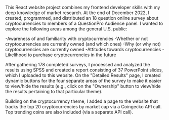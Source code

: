 This React website project combines my frontend developer skills with my deep knowledge of market research. At the end of December 2022, I created, programmed, and distributed an 18 question online survey about cryptocurrencies to members of a QuestionPro Audience panel. I wanted to explore the following areas among the general U.S. public:

  -Awareness of and familiarity with cryptocurrencies
  -Whether or not cryptocurrencies are currently owned (and which ones)
  -Why (or why not) cryptocurrencies are currently owned
  -Attitudes towards cryptocurrencies
  -Likelihood to purchase cryptocurrencies in the future

After gathering 178 completed surveys, I processed and analyzed the results using SPSS and created a report consisting of 37 PowerPoint slides, which I uploaded to this website. On the "Detailed Results" page, I created dynamic buttons for the four separate areas of the survey to make it easier to view/hide the results (e.g., click on the "Ownership" button to view/hide the results pertaining to that particular theme). 

Building on the cryptocurrency theme, I added a page to the website that tracks the top 20 cryptocurrencies by market cap via a Coingecko API call. Top trending coins are also included (via a separate API call).

